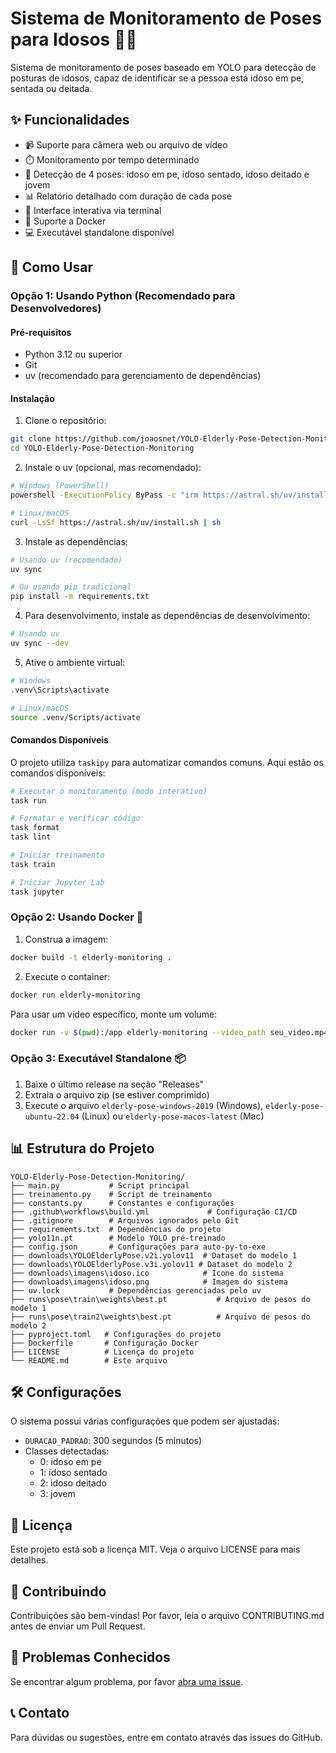 # Sistema de Monitoramento de Poses para Idosos 🤖👴

Sistema de monitoramento de poses baseado em YOLO para detecção de posturas de idosos, capaz de identificar se a pessoa está idoso em pe, sentada ou deitada.

## ✨ Funcionalidades

- 📹 Suporte para câmera web ou arquivo de vídeo
- ⏱️ Monitoramento por tempo determinado
- 🎯 Detecção de 4 poses: idoso em pe, idoso sentado, idoso deitado e jovem
- 📊 Relatório detalhado com duração de cada pose
- 🔄 Interface interativa via terminal
- 🐳 Suporte a Docker
- 💻 Executável standalone disponível

## 🚀 Como Usar

### Opção 1: Usando Python (Recomendado para Desenvolvedores)

#### Pré-requisitos
- Python 3.12 ou superior
- Git
- uv (recomendado para gerenciamento de dependências)

#### Instalação

1. Clone o repositório:
```bash
git clone https://github.com/joaosnet/YOLO-Elderly-Pose-Detection-Monitoring.git
cd YOLO-Elderly-Pose-Detection-Monitoring
```

2. Instale o uv (opcional, mas recomendado):
```bash
# Windows (PowerShell)
powershell -ExecutionPolicy ByPass -c "irm https://astral.sh/uv/install.ps1 | iex"

# Linux/macOS
curl -LsSf https://astral.sh/uv/install.sh | sh
```

3. Instale as dependências:
```bash
# Usando uv (recomendado)
uv sync

# Ou usando pip tradicional
pip install -m requirements.txt
```

4. Para desenvolvimento, instale as dependências de desenvolvimento:
```bash
# Usando uv
uv sync --dev
```

5. Ative o ambiente virtual:
```bash
# Windows
.venv\Scripts\activate

# Linux/macOS
source .venv/Scripts/activate
```


#### Comandos Disponíveis

O projeto utiliza `taskipy` para automatizar comandos comuns. Aqui estão os comandos disponíveis:

```bash
# Executar o monitoramento (modo interativo)
task run

# Formatar e verificar código
task format
task lint

# Iniciar treinamento
task train

# Iniciar Jupyter Lab
task jupyter
```

### Opção 2: Usando Docker 🐳

1. Construa a imagem:
```bash
docker build -t elderly-monitoring .
```

2. Execute o container:
```bash
docker run elderly-monitoring
```

Para usar um vídeo específico, monte um volume:
```bash
docker run -v $(pwd):/app elderly-monitoring --video_path seu_video.mp4
```

### Opção 3: Executável Standalone 📦

1. Baixe o último release na seção "Releases"
2. Extraia o arquivo zip (se estiver comprimido)
3. Execute o arquivo `elderly-pose-windows-2019` (Windows), `elderly-pose-ubuntu-22.04` (Linux) ou `elderly-pose-macos-latest` (Mac)

## 📊 Estrutura do Projeto

```
YOLO-Elderly-Pose-Detection-Monitoring/
├── main.py           # Script principal
├── treinamento.py    # Script de treinamento
├── constants.py      # Constantes e configurações
├── .github\workflows\build.yml             # Configuração CI/CD
├── .gitignore        # Arquivos ignorados pelo Git
├── requirements.txt  # Dependências do projeto
├── yolo11n.pt        # Modelo YOLO pré-treinado
├── config.json       # Configurações para auto-py-to-exe
├── downloads\YOLOElderlyPose.v2i.yolov11  # Dataset do modelo 1
├── downloads\YOLOElderlyPose.v3i.yolov11 # Dataset do modelo 2
├── downloads\imagens\idoso.ico            # Ícone do sistema
├── downloads\imagens\idoso.png            # Imagem do sistema
├── uv.lock           # Dependências gerenciadas pelo uv
├── runs\pose\train\weights\best.pt           # Arquivo de pesos do modelo 1
├── runs\pose\train2\weights\best.pt          # Arquivo de pesos do modelo 2
├── pyproject.toml   # Configurações do projeto
├── Dockerfile       # Configuração Docker
├── LICENSE          # Licença do projeto
└── README.md        # Este arquivo
```

## 🛠️ Configurações

O sistema possui várias configurações que podem ser ajustadas:

- `DURACAO_PADRAO`: 300 segundos (5 minutos)
- Classes detectadas:
  - 0: idoso em pe
  - 1: idoso sentado
  - 2: idoso deitado
  - 3: jovem

## 📝 Licença

Este projeto está sob a licença MIT. Veja o arquivo LICENSE para mais detalhes.

## 👥 Contribuindo

Contribuições são bem-vindas! Por favor, leia o arquivo CONTRIBUTING.md antes de enviar um Pull Request.

## 🐛 Problemas Conhecidos

Se encontrar algum problema, por favor [abra uma issue](https://github.com/seu-usuario/YOLO-Elderly-Pose-Detection-Monitoring/issues).

## 📞 Contato

Para dúvidas ou sugestões, entre em contato através das issues do GitHub.
